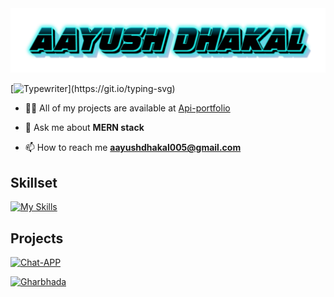 <img src="https://github.com/aayush2561/aayush2561/blob/main/image/Header.png" width="1000">

[![Typewriter](https://readme-typing-svg.herokuapp.com?font=Orbitron&size=30&duration=4000&pause=500&center=true&random=false&width=1200&lines=I+am+a+programmer;I+am+a+Backend+developer;)](https://git.io/typing-svg)

- 👨‍💻 All of my projects are available at [Api-portfolio](https://portfolio-uy4c.onrender.com/)

- 💬 Ask me about **MERN stack**

- 📫 How to reach me **aayushdhakal005@gmail.com**

## Skillset
[![My Skills](https://skillicons.dev/icons?i=html,css,javascript,nodejs,express,mongodb,git,postman,docker&perline=12)](https://skillicons.dev)

## Projects
[![Chat-APP](https://github-readme-stats.vercel.app/api/pin/?username=aayush2561&repo=chat-app&border_color=289BF9&bg_color=0D1117&title_color=C9D1D9&text_color=8B949E&icon_color=289BF9)](https://github.com/aayush2561/chat-app)


[![Gharbhada](https://github-readme-stats.vercel.app/api/pin/?username=aayush2561&repo=gharbhada&border_color=289BF9&bg_color=0D1117&title_color=C9D1D9&text_color=8B949E&icon_color=289BF9)](https://github.com/aayush2561/gharbhada)
